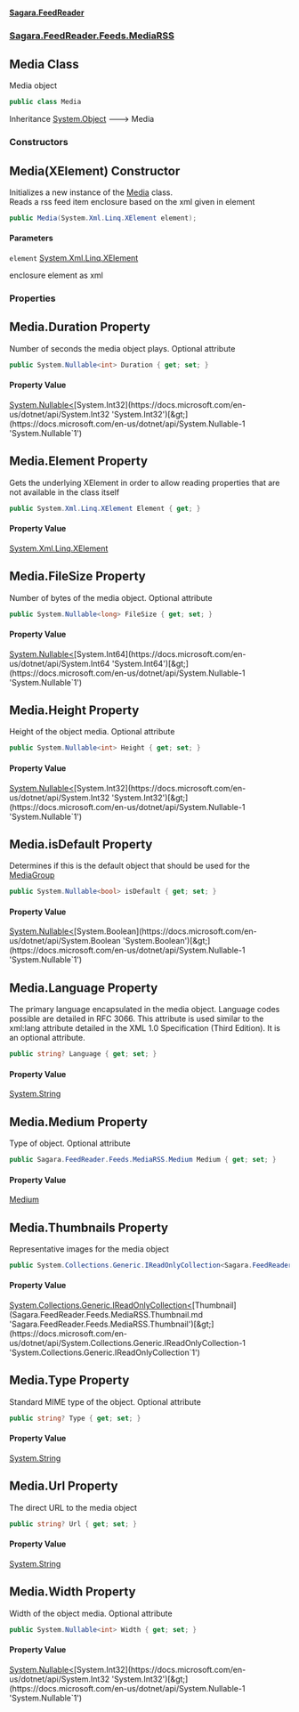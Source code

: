 #### [Sagara.FeedReader](index.md 'index')
### [Sagara.FeedReader.Feeds.MediaRSS](index.md#Sagara.FeedReader.Feeds.MediaRSS 'Sagara.FeedReader.Feeds.MediaRSS')

## Media Class

Media object

```csharp
public class Media
```

Inheritance [System.Object](https://docs.microsoft.com/en-us/dotnet/api/System.Object 'System.Object') &#129106; Media
### Constructors

<a name='Sagara.FeedReader.Feeds.MediaRSS.Media.Media(System.Xml.Linq.XElement)'></a>

## Media(XElement) Constructor

Initializes a new instance of the [Media](Sagara.FeedReader.Feeds.MediaRSS.Media.md 'Sagara.FeedReader.Feeds.MediaRSS.Media') class.  
Reads a rss feed item enclosure based on the xml given in element

```csharp
public Media(System.Xml.Linq.XElement element);
```
#### Parameters

<a name='Sagara.FeedReader.Feeds.MediaRSS.Media.Media(System.Xml.Linq.XElement).element'></a>

`element` [System.Xml.Linq.XElement](https://docs.microsoft.com/en-us/dotnet/api/System.Xml.Linq.XElement 'System.Xml.Linq.XElement')

enclosure element as xml
### Properties

<a name='Sagara.FeedReader.Feeds.MediaRSS.Media.Duration'></a>

## Media.Duration Property

Number of seconds the media object plays. Optional attribute

```csharp
public System.Nullable<int> Duration { get; set; }
```

#### Property Value
[System.Nullable&lt;](https://docs.microsoft.com/en-us/dotnet/api/System.Nullable-1 'System.Nullable`1')[System.Int32](https://docs.microsoft.com/en-us/dotnet/api/System.Int32 'System.Int32')[&gt;](https://docs.microsoft.com/en-us/dotnet/api/System.Nullable-1 'System.Nullable`1')

<a name='Sagara.FeedReader.Feeds.MediaRSS.Media.Element'></a>

## Media.Element Property

Gets the underlying XElement in order to allow reading properties that are not available in the class itself

```csharp
public System.Xml.Linq.XElement Element { get; }
```

#### Property Value
[System.Xml.Linq.XElement](https://docs.microsoft.com/en-us/dotnet/api/System.Xml.Linq.XElement 'System.Xml.Linq.XElement')

<a name='Sagara.FeedReader.Feeds.MediaRSS.Media.FileSize'></a>

## Media.FileSize Property

Number of bytes of the media object. Optional attribute

```csharp
public System.Nullable<long> FileSize { get; set; }
```

#### Property Value
[System.Nullable&lt;](https://docs.microsoft.com/en-us/dotnet/api/System.Nullable-1 'System.Nullable`1')[System.Int64](https://docs.microsoft.com/en-us/dotnet/api/System.Int64 'System.Int64')[&gt;](https://docs.microsoft.com/en-us/dotnet/api/System.Nullable-1 'System.Nullable`1')

<a name='Sagara.FeedReader.Feeds.MediaRSS.Media.Height'></a>

## Media.Height Property

Height of the object media. Optional attribute

```csharp
public System.Nullable<int> Height { get; set; }
```

#### Property Value
[System.Nullable&lt;](https://docs.microsoft.com/en-us/dotnet/api/System.Nullable-1 'System.Nullable`1')[System.Int32](https://docs.microsoft.com/en-us/dotnet/api/System.Int32 'System.Int32')[&gt;](https://docs.microsoft.com/en-us/dotnet/api/System.Nullable-1 'System.Nullable`1')

<a name='Sagara.FeedReader.Feeds.MediaRSS.Media.isDefault'></a>

## Media.isDefault Property

Determines if this is the default object that should be used for the [MediaGroup](Sagara.FeedReader.Feeds.MediaRSS.MediaGroup.md 'Sagara.FeedReader.Feeds.MediaRSS.MediaGroup')

```csharp
public System.Nullable<bool> isDefault { get; set; }
```

#### Property Value
[System.Nullable&lt;](https://docs.microsoft.com/en-us/dotnet/api/System.Nullable-1 'System.Nullable`1')[System.Boolean](https://docs.microsoft.com/en-us/dotnet/api/System.Boolean 'System.Boolean')[&gt;](https://docs.microsoft.com/en-us/dotnet/api/System.Nullable-1 'System.Nullable`1')

<a name='Sagara.FeedReader.Feeds.MediaRSS.Media.Language'></a>

## Media.Language Property

The primary language encapsulated in the media object. Language codes possible are detailed in RFC 3066. This attribute is used similar to the xml:lang attribute detailed in the XML 1.0 Specification (Third Edition). It is an optional attribute.

```csharp
public string? Language { get; set; }
```

#### Property Value
[System.String](https://docs.microsoft.com/en-us/dotnet/api/System.String 'System.String')

<a name='Sagara.FeedReader.Feeds.MediaRSS.Media.Medium'></a>

## Media.Medium Property

Type of object. Optional attribute

```csharp
public Sagara.FeedReader.Feeds.MediaRSS.Medium Medium { get; set; }
```

#### Property Value
[Medium](Sagara.FeedReader.Feeds.MediaRSS.Medium.md 'Sagara.FeedReader.Feeds.MediaRSS.Medium')

<a name='Sagara.FeedReader.Feeds.MediaRSS.Media.Thumbnails'></a>

## Media.Thumbnails Property

Representative images for the media object

```csharp
public System.Collections.Generic.IReadOnlyCollection<Sagara.FeedReader.Feeds.MediaRSS.Thumbnail> Thumbnails { get; set; }
```

#### Property Value
[System.Collections.Generic.IReadOnlyCollection&lt;](https://docs.microsoft.com/en-us/dotnet/api/System.Collections.Generic.IReadOnlyCollection-1 'System.Collections.Generic.IReadOnlyCollection`1')[Thumbnail](Sagara.FeedReader.Feeds.MediaRSS.Thumbnail.md 'Sagara.FeedReader.Feeds.MediaRSS.Thumbnail')[&gt;](https://docs.microsoft.com/en-us/dotnet/api/System.Collections.Generic.IReadOnlyCollection-1 'System.Collections.Generic.IReadOnlyCollection`1')

<a name='Sagara.FeedReader.Feeds.MediaRSS.Media.Type'></a>

## Media.Type Property

Standard MIME type of the object. Optional attribute

```csharp
public string? Type { get; set; }
```

#### Property Value
[System.String](https://docs.microsoft.com/en-us/dotnet/api/System.String 'System.String')

<a name='Sagara.FeedReader.Feeds.MediaRSS.Media.Url'></a>

## Media.Url Property

The direct URL to the media object

```csharp
public string? Url { get; set; }
```

#### Property Value
[System.String](https://docs.microsoft.com/en-us/dotnet/api/System.String 'System.String')

<a name='Sagara.FeedReader.Feeds.MediaRSS.Media.Width'></a>

## Media.Width Property

Width of the object media. Optional attribute

```csharp
public System.Nullable<int> Width { get; set; }
```

#### Property Value
[System.Nullable&lt;](https://docs.microsoft.com/en-us/dotnet/api/System.Nullable-1 'System.Nullable`1')[System.Int32](https://docs.microsoft.com/en-us/dotnet/api/System.Int32 'System.Int32')[&gt;](https://docs.microsoft.com/en-us/dotnet/api/System.Nullable-1 'System.Nullable`1')